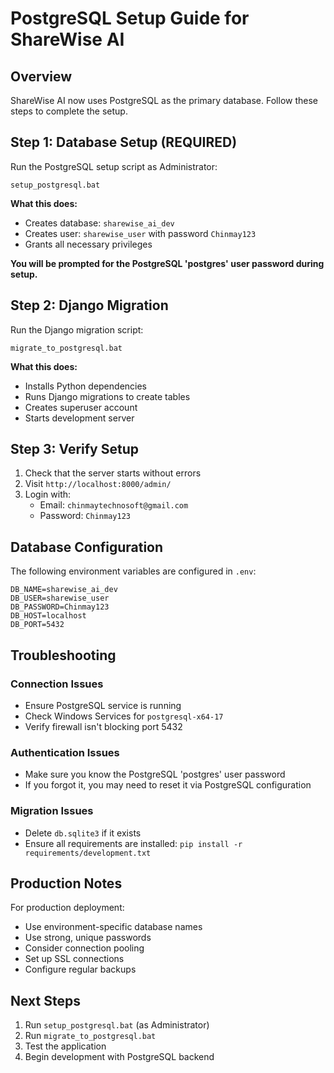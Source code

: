 # PostgreSQL Setup Guide for ShareWise AI

## Overview
ShareWise AI now uses PostgreSQL as the primary database. Follow these steps to complete the setup.

## Step 1: Database Setup (REQUIRED)
Run the PostgreSQL setup script as Administrator:

```batch
setup_postgresql.bat
```

**What this does:**
- Creates database: `sharewise_ai_dev`
- Creates user: `sharewise_user` with password `Chinmay123`
- Grants all necessary privileges

**You will be prompted for the PostgreSQL 'postgres' user password during setup.**

## Step 2: Django Migration
Run the Django migration script:

```batch
migrate_to_postgresql.bat
```

**What this does:**
- Installs Python dependencies
- Runs Django migrations to create tables
- Creates superuser account
- Starts development server

## Step 3: Verify Setup
1. Check that the server starts without errors
2. Visit `http://localhost:8000/admin/`
3. Login with:
   - Email: `chinmaytechnosoft@gmail.com`
   - Password: `Chinmay123`

## Database Configuration
The following environment variables are configured in `.env`:

```env
DB_NAME=sharewise_ai_dev
DB_USER=sharewise_user
DB_PASSWORD=Chinmay123
DB_HOST=localhost
DB_PORT=5432
```

## Troubleshooting

### Connection Issues
- Ensure PostgreSQL service is running
- Check Windows Services for `postgresql-x64-17`
- Verify firewall isn't blocking port 5432

### Authentication Issues
- Make sure you know the PostgreSQL 'postgres' user password
- If you forgot it, you may need to reset it via PostgreSQL configuration

### Migration Issues
- Delete `db.sqlite3` if it exists
- Ensure all requirements are installed: `pip install -r requirements/development.txt`

## Production Notes
For production deployment:
- Use environment-specific database names
- Use strong, unique passwords
- Consider connection pooling
- Set up SSL connections
- Configure regular backups

## Next Steps
1. Run `setup_postgresql.bat` (as Administrator)
2. Run `migrate_to_postgresql.bat`
3. Test the application
4. Begin development with PostgreSQL backend
